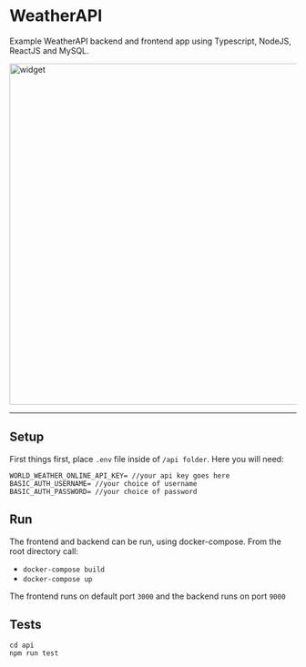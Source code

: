 # WeatherAPI
Example WeatherAPI backend and frontend app using Typescript, NodeJS, ReactJS and MySQL.

<img src="https://i.imgur.com/BK3V4xc.png" alt="widget" width="600"/>

-------

## Setup 
First things first, place `.env` file inside of `/api folder`. Here you will need:

```
WORLD_WEATHER_ONLINE_API_KEY= //your api key goes here
BASIC_AUTH_USERNAME= //your choice of username
BASIC_AUTH_PASSWORD= //your choice of password
```

## Run

The frontend and backend can be run, using docker-compose. From the root directory call:

- `docker-compose build`
- `docker-compose up`


The frontend runs on default port `3000` and the backend runs on port `9000`

## Tests
```
cd api
npm run test

```
